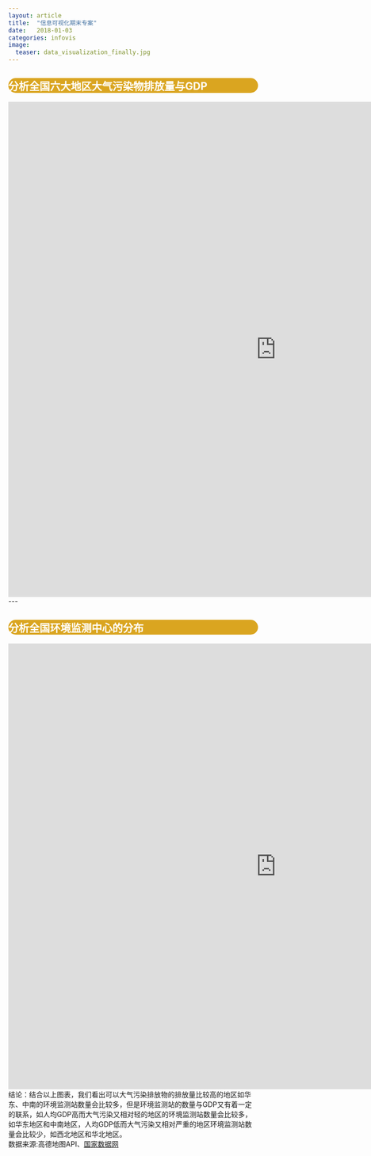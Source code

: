 ```yaml
---
layout: article
title:  "信息可视化期末专案"
date:   2018-01-03 
categories: infovis
image:
  teaser: data_visualization_finally.jpg
---
```

<div style="background: #DAA520; color:white;border-radius:20px">
    <h2>分析全国六大地区大气污染物排放量与GDP</h2>  
</div>
<iframe src="https://public.tableau.com/views/1_5291/2?:embed=y&:display_count=yes&publish=yes" width="1080px" height="1000px" frameborder="0"></iframe>
---

<div style="background: #DAA520; color:white;border-radius:20px">
    <h2>分析全国环境监测中心的分布</h2>  
</div>
<iframe src="https://public.tableau.com/views/_18564/sheet3?:embed=y&:display_count=yes&publish=yes" width="1080px" height="900px" frameborder="0"></iframe>
<div>结论：结合以上图表，我们看出可以大气污染排放物的排放量比较高的地区如华东、中南的环境监测站数量会比较多，但是环境监测站的数量与GDP又有着一定的联系，如人均GDP高而大气污染又相对轻的地区的环境监测站数量会比较多，如华东地区和中南地区，人均GDP低而大气污染又相对严重的地区环境监测站数量会比较少，如西北地区和华北地区。</div>
<div>数据来源:高德地图API、<a href="http://data.stats.gov.cn/">国家数据网</a></div>